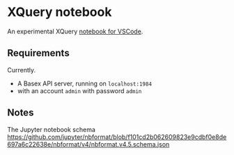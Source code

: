 # XQuery notebook

An experimental XQuery [notebook for VSCode](https://code.visualstudio.com/blogs/2021/11/08/custom-notebooks).

## Requirements

Currently. 
* A Basex API server, running on `localhost:1984`
* with an account `admin` with password `admin` 

## Notes

The Jupyter notebook schema
https://github.com/jupyter/nbformat/blob/f101cd2b062609823e9cdbf0e8de697a6c22638e/nbformat/v4/nbformat.v4.5.schema.json